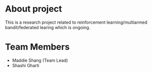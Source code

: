 # About project

This is a research project related to reinforcement learning/multiarmed bandit/federated learing which is ongoing.

# Team Members

- Maddie Shang (Team Lead)
- Shashi Gharti
